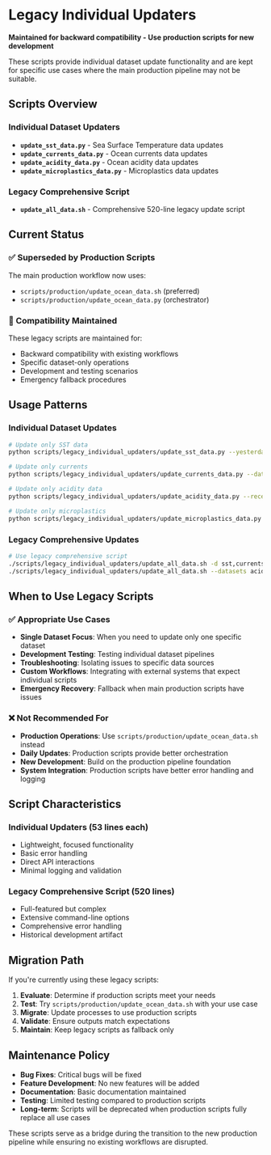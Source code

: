 # Legacy Individual Updaters

**Maintained for backward compatibility - Use production scripts for new development**

These scripts provide individual dataset update functionality and are kept for specific use cases where the main production pipeline may not be suitable.

## Scripts Overview

### Individual Dataset Updaters
- **`update_sst_data.py`** - Sea Surface Temperature data updates
- **`update_currents_data.py`** - Ocean currents data updates  
- **`update_acidity_data.py`** - Ocean acidity data updates
- **`update_microplastics_data.py`** - Microplastics data updates

### Legacy Comprehensive Script
- **`update_all_data.sh`** - Comprehensive 520-line legacy update script

## Current Status

### ✅ Superseded by Production Scripts
The main production workflow now uses:
- `scripts/production/update_ocean_data.sh` (preferred)
- `scripts/production/update_ocean_data.py` (orchestrator)

### 🔄 Compatibility Maintained
These legacy scripts are maintained for:
- Backward compatibility with existing workflows
- Specific dataset-only operations
- Development and testing scenarios
- Emergency fallback procedures

## Usage Patterns

### Individual Dataset Updates
```bash
# Update only SST data
python scripts/legacy_individual_updaters/update_sst_data.py --yesterday

# Update only currents
python scripts/legacy_individual_updaters/update_currents_data.py --date 2024-01-15

# Update only acidity data
python scripts/legacy_individual_updaters/update_acidity_data.py --recent 7

# Update only microplastics
python scripts/legacy_individual_updaters/update_microplastics_data.py --validate
```

### Legacy Comprehensive Updates
```bash
# Use legacy comprehensive script
./scripts/legacy_individual_updaters/update_all_data.sh -d sst,currents
./scripts/legacy_individual_updaters/update_all_data.sh --datasets acidity --verbose
```

## When to Use Legacy Scripts

### ✅ Appropriate Use Cases
- **Single Dataset Focus**: When you need to update only one specific dataset
- **Development Testing**: Testing individual dataset pipelines
- **Troubleshooting**: Isolating issues to specific data sources
- **Custom Workflows**: Integrating with external systems that expect individual scripts
- **Emergency Recovery**: Fallback when main production scripts have issues

### ❌ Not Recommended For
- **Production Operations**: Use `scripts/production/update_ocean_data.sh` instead
- **Daily Updates**: Production scripts provide better orchestration
- **New Development**: Build on the production pipeline foundation
- **System Integration**: Production scripts have better error handling and logging

## Script Characteristics

### Individual Updaters (53 lines each)
- Lightweight, focused functionality
- Basic error handling
- Direct API interactions
- Minimal logging and validation

### Legacy Comprehensive Script (520 lines)
- Full-featured but complex
- Extensive command-line options
- Comprehensive error handling
- Historical development artifact

## Migration Path

If you're currently using these legacy scripts:

1. **Evaluate**: Determine if production scripts meet your needs
2. **Test**: Try `scripts/production/update_ocean_data.sh` with your use case
3. **Migrate**: Update processes to use production scripts
4. **Validate**: Ensure outputs match expectations
5. **Maintain**: Keep legacy scripts as fallback only

## Maintenance Policy

- **Bug Fixes**: Critical bugs will be fixed
- **Feature Development**: No new features will be added
- **Documentation**: Basic documentation maintained
- **Testing**: Limited testing compared to production scripts
- **Long-term**: Scripts will be deprecated when production scripts fully replace all use cases

These scripts serve as a bridge during the transition to the new production pipeline while ensuring no existing workflows are disrupted.